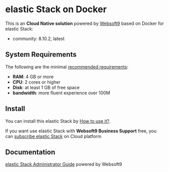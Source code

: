 # elastic Stack on Docker  

This is an **Cloud Native solution** powered by [Websoft9](https://www.websoft9.com) based on Docker for elastic Stack:

 - community:  8.10.2, latest


## System Requirements

The following are the minimal [recommended requirements](https://github.com/deviantony/docker-elk#requirements):

* **RAM**: 4 GB or more
* **CPU**: 2 cores or higher
* **Disk**: at least 1 GB of free space
* **bandwidth**: more fluent experience over 100M  

## Install

You can install this elastic Stack by [How to use it?](https://github.com/Websoft9/docker-library#how-to-use-it).   

If you want use elastic Stack with **Websoft9 Business Support** free, you can [subscribe elastic Stack](https://www.websoft9.com/apps) on Cloud platform

## Documentation

[elastic Stack Administrator Guide](https://support.websoft9.com/docs/elastic) powered by Websoft9